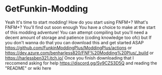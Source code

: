 # GetFunkin-Modding
Yeah It's time to start modding! How do you start using FNFM+? What's FNFM+? You'll find out soon enough
You have a choice to make at the start of this modding adventure! You can attempt compiling but you'll need a decent amount of storage and patience (coding knowledge too ofc)
but If you don't wanna do that you can download this and get started ASAP
https://github.com/FunkinModdingPlus/ModdingPlus/actions or https://dev.azure.com/benharless820/FNF%20Modding%20Plus/_build or https://harlessben321.itch.io/
Once you finish downloading that I reccomend asking for help https://discord.gg/Sy9CZS3D5Q and reading the "README" or wiki here 
